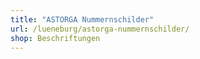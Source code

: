 ```yaml
---
title: "ASTORGA Nummernschilder"
url: /lueneburg/astorga-nummernschilder/
shop: Beschriftungen
---
```

